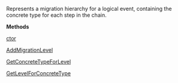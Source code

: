 Represents a migration hierarchy for a logical event, containing the concrete type for each step in the chain.

**Methods**

[ctor](Bifrost.Events.EventMigrationHierarchy.ctor)


[AddMigrationLevel](Bifrost.Events.EventMigrationHierarchy.AddMigrationLevel)


[GetConcreteTypeForLevel](Bifrost.Events.EventMigrationHierarchy.GetConcreteTypeForLevel)


[GetLevelForConcreteType](Bifrost.Events.EventMigrationHierarchy.GetLevelForConcreteType)
